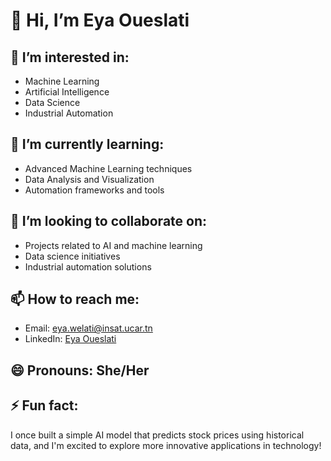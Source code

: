 # 👋 Hi, I’m Eya Oueslati

## 👀 I’m interested in:
- Machine Learning
- Artificial Intelligence
- Data Science
- Industrial Automation

## 🌱 I’m currently learning:
- Advanced Machine Learning techniques
- Data Analysis and Visualization
- Automation frameworks and tools

## 💞️ I’m looking to collaborate on:
- Projects related to AI and machine learning
- Data science initiatives
- Industrial automation solutions

## 📫 How to reach me:
- Email: [eya.welati@insat.ucar.tn](mailto:eya.welati@insat.ucar.tn)
- LinkedIn: [Eya Oueslati](https://www.linkedin.com/in/eya-ouesleti-840597160)

## 😄 Pronouns: She/Her

## ⚡ Fun fact:
I once built a simple AI model that predicts stock prices using historical data, and I'm excited to explore more innovative applications in technology!
